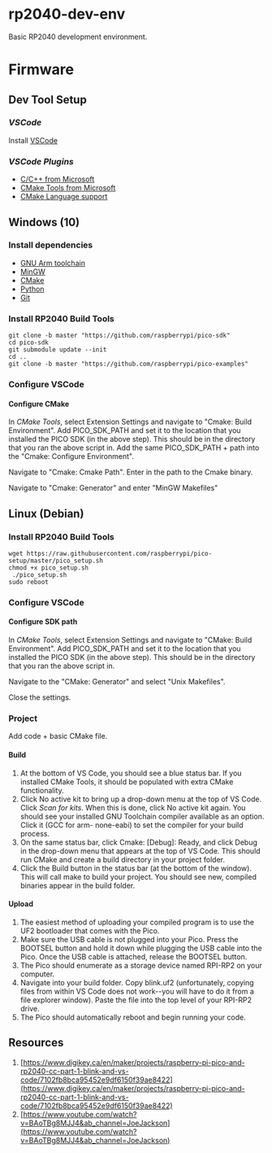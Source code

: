 # rp2040-dev-env

Basic RP2040 development environment.

# Firmware

## Dev Tool Setup

### _VSCode_

Install [VSCode](https://code.visualstudio.com/download)

### _VSCode Plugins_

- [C/C++ from Microsoft](https://marketplace.visualstudio.com/items?itemName=ms-vscode.cpptools)
- [CMake Tools from Microsoft](https://marketplace.visualstudio.com/items?itemName=ms-vscode.cmake-tools)
- [CMake Language support](https://marketplace.visualstudio.com/items?itemName=twxs.cmake)


## Windows (10)

### Install dependencies

- [GNU Arm toolchain](https://developer.arm.com/downloads/-/gnu-rm)
- [MinGW](https://github.com/niXman/mingw-builds-binaries/releases)
- [CMake](https://cmake.org/download/)
- [Python](https://www.python.org/downloads/)
- [Git](https://git-scm.com/download/win)


### Install RP2040 Build Tools

```
git clone -b master "https://github.com/raspberrypi/pico-sdk"
cd pico-sdk 
git submodule update --init 
cd ..
git clone -b master "https://github.com/raspberrypi/pico-examples"
```

### Configure VSCode

#### Configure CMake

In *CMake Tools*, select Extension Settings and navigate to "Cmake: Build Environment". Add PICO_SDK_PATH and set it to the location that you installed the PICO SDK (in the above step). This should be in the directory that you ran the above script in. Add the same PICO_SDK_PATH + path into the "Cmake: Configure Environment".

Navigate to "Cmake: Cmake Path". Enter in the path to the Cmake binary.

Navigate to "Cmake: Generator" and enter "MinGW Makefiles"


## Linux (Debian)

### Install RP2040 Build Tools

```
wget https://raw.githubusercontent.com/raspberrypi/pico-setup/master/pico_setup.sh
chmod +x pico_setup.sh
 ./pico_setup.sh
sudo reboot
```
### Configure VSCode

#### Configure SDK path

In *CMake Tools*, select Extension Settings and navigate to "CMake: Build Environment". Add PICO_SDK_PATH and set it to the location that you installed the PICO SDK (in the above step). This should be in the directory that you ran the above script in.

Navigate to the "CMake: Generator" and select "Unix Makefiles".

Close the settings.

### Project

Add code + basic CMake file.

#### Build

1. At the bottom of VS Code, you should see a blue status bar. If you installed CMake Tools, it should be populated with extra CMake functionality.
2. Click No active kit to bring up a drop-down menu at the top of VS Code. Click _Scan for kits_. When this is done, click No active kit again. You should see your installed GNU Toolchain compiler available as an option. Click it (GCC for arm- none-eabi) to set the compiler for your build process.
3. On the same status bar, click Cmake: [Debug]: Ready, and click Debug in the drop-down menu that appears at the top of VS Code. This should run CMake and create a build directory in your project folder.
4. Click the Build button in the status bar (at the bottom of the window). This will call make to build your project. You should see new, compiled binaries appear in the build folder.

#### Upload

1. The easiest method of uploading your compiled program is to use the UF2 bootloader that comes with the Pico.
2. Make sure the USB cable is not plugged into your Pico. Press the BOOTSEL button and hold it down while plugging the USB cable into the Pico. Once the USB cable is attached, release the BOOTSEL button.
3. The Pico should enumerate as a storage device named RPI-RP2 on your computer.
4. Navigate into your build folder. Copy blink.uf2 (unfortunately, copying files from within VS Code does not work--you will have to do it from a file explorer window). Paste the file into the top level of your RPI-RP2 drive.
5. The Pico should automatically reboot and begin running your code.


## Resources

1. [https://www.digikey.ca/en/maker/projects/raspberry-pi-pico-and-rp2040-cc-part-1-blink-and-vs-code/7102fb8bca95452e9df6150f39ae8422](https://www.digikey.ca/en/maker/projects/raspberry-pi-pico-and-rp2040-cc-part-1-blink-and-vs-code/7102fb8bca95452e9df6150f39ae8422)
2. [https://www.youtube.com/watch?v=BAoTBg8MJJ4&ab_channel=JoeJackson](https://www.youtube.com/watch?v=BAoTBg8MJJ4&ab_channel=JoeJackson)


